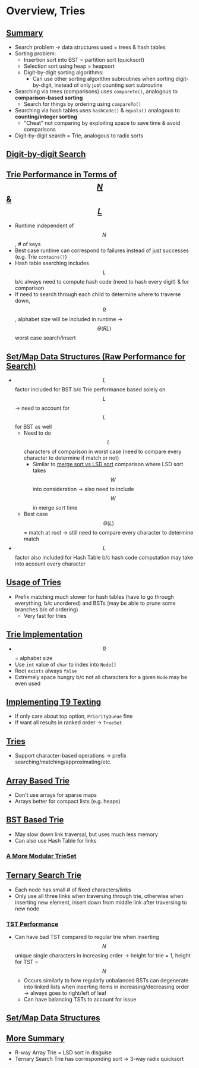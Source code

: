 # Overview, Tries

## [Summary](https://docs.google.com/presentation/d/1ZDobmVNNZIayrgDUZzZVM-t7yr6ZZCkWBhC6aEjtC04/edit#slide=id.g46b429e30_0179)
* Search problem → data structures used = trees & hash tables
* Sorting problem:
    * Insertion sort into BST = partition sort (quicksort)
    * Selection sort using heap = heapsort
    * Digit-by-digit sorting algorithms:
        * Can use other sorting algorithm subroutines when sorting digit-by-digit, instead of only just counting sort subroutine
* Searching via trees (comparisons) uses `compareTo()`, analogous to **comparison-based sorting**
    * Search for things by ordering using `compareTo()`
* Searching via hash tables uses `hashCode()` & `equals()` analogous to **counting/integer sorting**
    * "Cheat" not comparing by exploiting space to save time & avoid comparisons
* Digit-by-digit search = Trie, analogous to radix sorts

## [Digit-by-digit Search](https://docs.google.com/presentation/d/1ZDobmVNNZIayrgDUZzZVM-t7yr6ZZCkWBhC6aEjtC04/edit#slide=id.g867498130_0_3)

## [Trie Performance in Terms of $$N$$ & $$L$$](https://docs.google.com/presentation/d/1ZDobmVNNZIayrgDUZzZVM-t7yr6ZZCkWBhC6aEjtC04/edit#slide=id.g46b429e30_0557)
* Runtime independent of $$N$$, # of keys
* Best case runtime can correspond to failures instead of just successes (e.g. Trie `contains()`)
* Hash table searching includes $$L$$ b/c always need to compute hash code (need to hash every digit) & for comparison
* If need to search through each child to determine where to traverse down, $$R$$, alphabet size will be included in runtime → $$\Theta(RL)$$ worst case search/insert

## [Set/Map Data Structures (Raw Performance for Search)](https://docs.google.com/presentation/d/1ZDobmVNNZIayrgDUZzZVM-t7yr6ZZCkWBhC6aEjtC04/edit#slide=id.g76ca0850b_0_27)
* $$L$$ factor included for BST b/c Trie performance based solely on $$L$$ → need to account for $$L$$ for BST as well
    * Need to do $$L$$ characters of comparison in worst case (need to compare every character to determine if match or not)
        * Similar to [merge sort vs LSD sort](https://docs.google.com/presentation/d/1pPdoaB7E9v_K5YyD1-fCOypxNFh2gKNGJ_Ur1v9RljE/edit#slide=id.g76adfa6c9_0_152) comparison where LSD sort takes $$W$$ into consideration → also need to include $$W$$ in merge sort time
    * Best case $$\Theta(L)$$ = match at root → still need to compare every character to determine match
* $$L$$ factor also included for Hash Table b/c hash code computation may take into account every character

## [Usage of Tries](https://docs.google.com/presentation/d/1ZDobmVNNZIayrgDUZzZVM-t7yr6ZZCkWBhC6aEjtC04/edit#slide=id.g76ca0850b_0_57)
* Prefix matching much slower for hash tables (have to go through everything, b/c unordered) and BSTs (may be able to prune some branches b/c of ordering)
    * Very fast for tries

## [Trie Implementation](https://docs.google.com/presentation/d/1ZDobmVNNZIayrgDUZzZVM-t7yr6ZZCkWBhC6aEjtC04/edit#slide=id.g76ca0850b_0_312)
* $$R$$ = alphabet size
* Use `int` value of `char` to index into `Node[]`
* Root `exists` always `false`
* Extremely space hungry b/c not all characters for a given `Node` may be even used

## [Implementing T9 Texting](https://docs.google.com/presentation/d/1ZDobmVNNZIayrgDUZzZVM-t7yr6ZZCkWBhC6aEjtC04/edit#slide=id.g1dd51b040b_0_0)
* If only care about top option, `PriorityQueue` fine
* If want all results in ranked order → `TreeSet`

## [Tries](https://docs.google.com/presentation/d/1ZDobmVNNZIayrgDUZzZVM-t7yr6ZZCkWBhC6aEjtC04/edit#slide=id.g46ca0d95f_0327)
* Support character-based operations → prefix searching/matching/approximating/etc.

## [Array Based Trie](https://docs.google.com/presentation/d/1ZDobmVNNZIayrgDUZzZVM-t7yr6ZZCkWBhC6aEjtC04/edit#slide=id.g46ca0d95f_097)
* Don't use arrays for sparse maps
* Arrays better for compact lists (e.g. heaps)

## [BST Based Trie](https://docs.google.com/presentation/d/1ZDobmVNNZIayrgDUZzZVM-t7yr6ZZCkWBhC6aEjtC04/edit#slide=id.g46ca0d95f_0210)
* May slow down link traversal, but uses much less memory
* Can also use Hash Table for links

### [A More Modular TrieSet](https://docs.google.com/presentation/d/1ZDobmVNNZIayrgDUZzZVM-t7yr6ZZCkWBhC6aEjtC04/edit#slide=id.g76ca0850b_0_507)

## [Ternary Search Trie](https://docs.google.com/presentation/d/1ZDobmVNNZIayrgDUZzZVM-t7yr6ZZCkWBhC6aEjtC04/edit#slide=id.g76ca0850b_0_507)
* Each node has small # of fixed characters/links
* Only use all three links when traversing through trie, otherwise when inserting new element, insert down from middle link after traversing to new node

### [TST Performance](https://docs.google.com/presentation/d/1ZDobmVNNZIayrgDUZzZVM-t7yr6ZZCkWBhC6aEjtC04/edit#slide=id.g76cd259e4_1_169)
* Can have bad TST compared to regular trie when inserting $$N$$ unique single characters in increasing order → height for trie = 1, height for TST = $$N$$
    * Occurs similarly to how regularly unbalanced BSTs can degenerate into linked lists when inserting items in increasing/decreasing order → always goes to right/left of leaf
    * Can have balancing TSTs to account for issue

## [Set/Map Data Structures](https://docs.google.com/presentation/d/1ZDobmVNNZIayrgDUZzZVM-t7yr6ZZCkWBhC6aEjtC04/edit#slide=id.g76ca0850b_0_518)

## [More Summary](https://docs.google.com/presentation/d/1ZDobmVNNZIayrgDUZzZVM-t7yr6ZZCkWBhC6aEjtC04/edit#slide=id.g46b429e30_01257)
* R-way Array Trie = LSD sort in disguise
* Ternary Search Trie has corresponding sort → 3-way radix quicksort
